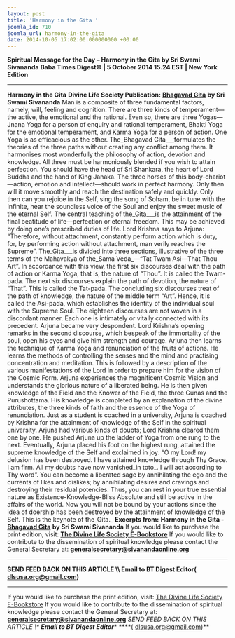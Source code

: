 ```yaml
---
layout: post
title: 'Harmony in the Gita '
joomla_id: 710
joomla_url: harmony-in-the-gita
date: 2014-10-05 17:02:00.000000000 +00:00
---
```

**Spiritual Message for the Day – Harmony in the Gita by Sri Swami Sivananda**
**Baba Times Digest© | 5 October 2014 15.24 EST | New York Edition**
* * *  
**Harmony in the Gita**
**Divine Life Society Publication:** [**Bhagavad Gita**](http://www.dlshq.org/download/bgita.htm#_VPID_3) **by Sri Swami Sivananda**
Man is a composite of three fundamental factors, namely, will, feeling and cognition. There are three kinds of temperament—the active, the emotional and the rational. Even so, there are three Yogas—Jnana Yoga for a person of enquiry and rational temperament, Bhakti Yoga for the emotional temperament, and Karma Yoga for a person of action. One Yoga is as efficacious as the other.
The_Bhagavad Gita___formulates the theories of the three paths without creating any conflict among them. It harmonises most wonderfully the philosophy of action, devotion and knowledge. All three must be harmoniously blended if you wish to attain perfection. You should have the head of Sri Shankara, the heart of Lord Buddha and the hand of King Janaka. The three horses of this body-chariot—action, emotion and intellect—should work in perfect harmony. Only then will it move smoothly and reach the destination safely and quickly. Only then can you rejoice in the Self, sing the song of Soham, be in tune with the Infinite, hear the soundless voice of the Soul and enjoy the sweet music of the eternal Self.
The central teaching of the_Gita___is the attainment of the final beatitude of life—perfection or eternal freedom. This may be achieved by doing one’s prescribed duties of life. Lord Krishna says to Arjuna: “Therefore, without attachment, constantly perform action which is duty, for, by performing action without attachment, man verily reaches the Supreme”.
The_Gita___is divided into three sections, illustrative of the three terms of the Mahavakya of the_Sama Veda_—“Tat Twam Asi—That Thou Art”. In accordance with this view, the first six discourses deal with the path of action or Karma Yoga, that is, the nature of “Thou”. It is called the Twam-pada. The next six discourses explain the path of devotion, the nature of “That”. This is called the Tat-pada. The concluding six discourses treat of the path of knowledge, the nature of the middle term “Art”. Hence, it is called the Asi-pada, which establishes the identity of the individual soul with the Supreme Soul.
The eighteen discourses are not woven in a discordant manner. Each one is intimately or vitally connected with its precedent.
Arjuna became very despondent. Lord Krishna’s opening remarks in the second discourse, which bespeak of the immortality of the soul, open his eyes and give him strength and courage. Arjuna then learns the technique of Karma Yoga and renunciation of the fruits of actions. He learns the methods of controlling the senses and the mind and practising concentration and meditation. This is followed by a description of the various manifestations of the Lord in order to prepare him for the vision of the Cosmic Form. Arjuna experiences the magnificent Cosmic Vision and understands the glorious nature of a liberated being. He is then given knowledge of the Field and the Knower of the Field, the three Gunas and the Purushottama. His knowledge is completed by an explanation of the divine attributes, the three kinds of faith and the essence of the Yoga of renunciation.
Just as a student is coached in a university, Arjuna is coached by Krishna for the attainment of knowledge of the Self in the spiritual university. Arjuna had various kinds of doubts; Lord Krishna cleared them one by one. He pushed Arjuna up the ladder of Yoga from one rung to the next. Eventually, Arjuna placed his foot on the highest rung, attained the supreme knowledge of the Self and exclaimed in joy: “O my Lord! my delusion has been destroyed. I have attained knowledge through Thy Grace. I am firm. All my doubts have now vanished_in toto_. I will act according to Thy word”.
You can become a liberated sage by annihilating the ego and the currents of likes and dislikes; by annihilating desires and cravings and destroying their residual potencies. Thus, you can rest in your true essential nature as Existence-Knowledge-Bliss Absolute and still be active in the affairs of the world. Now you will not be bound by your actions since the idea of doership has been destroyed by the attainment of knowledge of the Self. This is the keynote of the_Gita._
**Excerpts from:**  **Harmony in the Gita -** [**Bhagavad Gita**](http://www.dlshq.org/download/bgita.htm#_VPID_3) **by Sri Swami Sivananda**
If you would like to purchase the print edition, visit: **[The Divine Life Society E-Bookstore](http://www.dlshq.org/download/download.htm)**
If you would like to contribute to the dissemination of spiritual knowledge please contact the General Secretary at: [](mailto:%20%3Cscript%20type=%27text/javascript%27%3E%20%3C%21--%20var%20prefix%20=%20%27ma%27%20+%20%27il%27%20+%20%27to%27;%20var%20path%20=%20%27hr%27%20+%20%27ef%27%20+%20%27=%27;%20var%20addy57016%20=%20%27generalsecretary%27%20+%20%27@%27;%20addy57016%20=%20addy57016%20+%20%27sivanandaonline%27%20+%20%27.%27%20+%20%27org%27;%20document.write%28%27%3Ca%20%27%20+%20path%20+%20%27%5C%27%27%20+%20prefix%20+%20%27:%27%20+%20addy57016%20+%20%27%5C%27%3E%27%29;%20document.write%28addy57016%29;%20document.write%28%27%3C%5C/a%3E%27%29;%20//--%3E%5Cn%20%3C/script%3E%3Cscript%20type=%27text/javascript%27%3E%20%3C%21--%20document.write%28%27%3Cspan%20style=%5C%27display:%20none;%5C%27%3E%27%29;%20//--%3E%20%3C/script%3EThis%20email%20address%20is%20being%20protected%20from%20spambots.%20You%20need%20JavaScript%20enabled%20to%20view%20it.%20%3Cscript%20type=%27text/javascript%27%3E%20%3C%21--%20document.write%28%27%3C/%27%29;%20document.write%28%27span%3E%27%29;%20//--%3E%20%3C/script%3E?subject=Contribution%20to%20Dissemination%20of%20Spiritual%20Knowledge) **generalsecretary@sivanandaonline.org**
****
**SEND FEED BACK ON THIS ARTICLE \\\ Email to BT Digest Editor[](mailto:%20%3Cscript%20type=%27text/javascript%27%3E%20%3C%21--%20var%20prefix%20=%20%27ma%27%20+%20%27il%27%20+%20%27to%27;%20var%20path%20=%20%27hr%27%20+%20%27ef%27%20+%20%27=%27;%20var%20addy72654%20=%20%27dlsusa.org%27%20+%20%27@%27;%20addy72654%20=%20addy72654%20+%20%27gmail%27%20+%20%27.%27%20+%20%27com%27;%20document.write%28%27%3Ca%20%27%20+%20path%20+%20%27%5C%27%27%20+%20prefix%20+%20%27:%27%20+%20addy72654%20+%20%27%5C%27%3E%27%29;%20document.write%28addy72654%29;%20document.write%28%27%3C%5C/a%3E%27%29;%20//--%3E%5Cn%20%3C/script%3E%3Cscript%20type=%27text/javascript%27%3E%20%3C%21--%20document.write%28%27%3Cspan%20style=%5C%27display:%20none;%5C%27%3E%27%29;%20//--%3E%20%3C/script%3EThis%20email%20address%20is%20being%20protected%20from%20spambots.%20You%20need%20JavaScript%20enabled%20to%20view%20it.%20%3Cscript%20type=%27text/javascript%27%3E%20%3C%21--%20document.write%28%27%3C/%27%29;%20document.write%28%27span%3E%27%29;%20//--%3E%20%3C/script%3E?subject=DLS%20Posts)( [dlsusa.org@gmail.com](mailto:dlsusa.org@gmail.com))**
* * *
  
If you would like to purchase the print edition, visit: [The Divine Life Society E-Bookstore](http://www.dlshq.org/download/download.htm)
If you would like to contribute to the dissemination of spiritual knowledge please contact the General Secretary at: **[generalsecretary@sivanandaonline.org](mailto:generalsecretary@sivanandaonline.org)**
**SEND FEED BACK ON THIS ARTICLE \\\**  **Email to BT Digest Editor**** [](mailto:%20%3Cscript%20type=%27text/javascript%27%3E%20%3C%21--%20var%20prefix%20=%20%27ma%27%20+%20%27il%27%20+%20%27to%27;%20var%20path%20=%20%27hr%27%20+%20%27ef%27%20+%20%27=%27;%20var%20addy72654%20=%20%27dlsusa.org%27%20+%20%27@%27;%20addy72654%20=%20addy72654%20+%20%27gmail%27%20+%20%27.%27%20+%20%27com%27;%20document.write%28%27%3Ca%20%27%20+%20path%20+%20%27%5C%27%27%20+%20prefix%20+%20%27:%27%20+%20addy72654%20+%20%27%5C%27%3E%27%29;%20document.write%28addy72654%29;%20document.write%28%27%3C%5C/a%3E%27%29;%20//--%3E%5Cn%20%3C/script%3E%3Cscript%20type=%27text/javascript%27%3E%20%3C%21--%20document.write%28%27%3Cspan%20style=%5C%27display:%20none;%5C%27%3E%27%29;%20//--%3E%20%3C/script%3EThis%20email%20address%20is%20being%20protected%20from%20spambots.%20You%20need%20JavaScript%20enabled%20to%20view%20it.%20%3Cscript%20type=%27text/javascript%27%3E%20%3C%21--%20document.write%28%27%3C/%27%29;%20document.write%28%27span%3E%27%29;%20//--%3E%20%3C/script%3E?subject=DLS%20Posts)****( [dlsusa.org@gmail.com](mailto:dlsusa.org@gmail.com))**  
